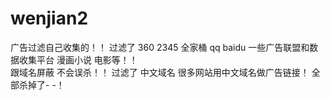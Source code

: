 # wenjian2
广告过滤自己收集的！！
过滤了 360  2345 全家桶
qq baidu 一些广告联盟和数据收集平台   漫画小说 电影等！！  
跟域名屏蔽  不会误杀！！
过滤了 中文域名 很多网站用中文域名做广告链接！ 全部杀掉了- -！
